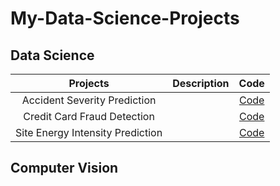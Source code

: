# My-Data-Science-Projects

## Data Science

| Projects | Description | Code |
|:--:|:--:|:--:|
|Accident Severity Prediction||[Code](https://github.com/sonnguyen129/Accident-Severity-Prediction)|
|Credit Card Fraud Detection||[Code](https://github.com/sonnguyen129/Credit-Card-Fraud-Detection)|
|Site Energy Intensity Prediction||[Code](https://github.com/sonnguyen129/Site-Energy-Intensity-Prediction)|

## Computer Vision
